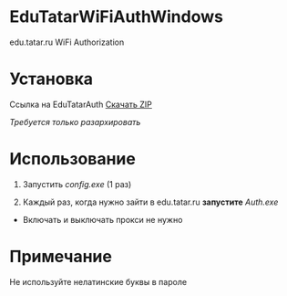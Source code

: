 # EduTatarWiFiAuthWindows
edu.tatar.ru WiFi Authorization

# Установка

Ссылка на EduTatarAuth [Скачать ZIP](https://github.com/rustammm/EduTatarWiFiAuthWindows/archive/master.zip)

*Требуется только разархировать*

# Использование

1. Запустить *config.exe* (1 раз)

2. Каждый раз, когда нужно зайти в edu.tatar.ru **запустите** *Auth.exe*
  * Включать и выключать прокси не нужно

# Примечание

Не используйте нелатинские буквы в пароле
